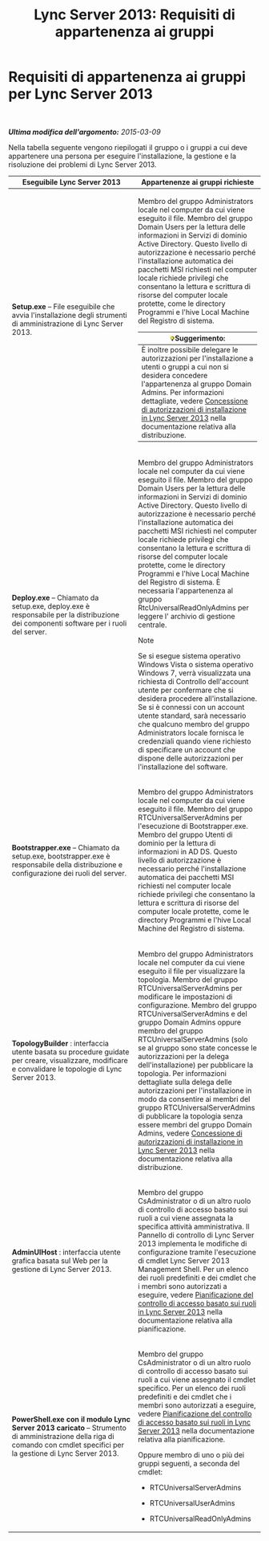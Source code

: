 ﻿---
title: 'Lync Server 2013: Requisiti di appartenenza ai gruppi'
TOCTitle: Requisiti di appartenenza ai gruppi
ms:assetid: 01876843-8717-4e72-baf5-866ac8cceee6
ms:mtpsurl: https://technet.microsoft.com/it-it/library/JJ204623(v=OCS.15)
ms:contentKeyID: 49299488
ms.date: 08/24/2015
mtps_version: v=OCS.15
ms.translationtype: HT
---

# Requisiti di appartenenza ai gruppi per Lync Server 2013

 

_**Ultima modifica dell'argomento:** 2015-03-09_

Nella tabella seguente vengono riepilogati il gruppo o i gruppi a cui deve appartenere una persona per eseguire l'installazione, la gestione e la risoluzione dei problemi di Lync Server 2013.


<table>
<colgroup>
<col style="width: 50%" />
<col style="width: 50%" />
</colgroup>
<thead>
<tr class="header">
<th>Eseguibile Lync Server 2013</th>
<th>Appartenenze ai gruppi richieste</th>
</tr>
</thead>
<tbody>
<tr class="odd">
<td><p><strong>Setup.exe</strong> – File eseguibile che avvia l'installazione degli strumenti di amministrazione di Lync Server 2013.</p></td>
<td><p>Membro del gruppo Administrators locale nel computer da cui viene eseguito il file. Membro del gruppo Domain Users per la lettura delle informazioni in Servizi di dominio Active Directory. Questo livello di autorizzazione è necessario perché l'installazione automatica dei pacchetti MSI richiesti nel computer locale richiede privilegi che consentano la lettura e scrittura di risorse del computer locale protette, come le directory Programmi e l'hive Local Machine del Registro di sistema.</p>
<div class="alert">
<table>
<thead>
<tr class="header">
<th><img src="images/Gg398201.tip(OCS.15).gif" title="tip" alt="tip" />Suggerimento:</th>
</tr>
</thead>
<tbody>
<tr class="odd">
<td>È inoltre possibile delegare le autorizzazioni per l'installazione a utenti o gruppi a cui non si desidera concedere l'appartenenza al gruppo Domain Admins. Per informazioni dettagliate, vedere <a href="lync-server-2013-granting-setup-permissions.md">Concessione di autorizzazioni di installazione in Lync Server 2013</a> nella documentazione relativa alla distribuzione.</td>
</tr>
</tbody>
</table>

</div></td>
</tr>
<tr class="even">
<td><p><strong>Deploy.exe</strong> – Chiamato da setup.exe, deploy.exe è responsabile per la distribuzione dei componenti software per i ruoli del server.</p></td>
<td><p>Membro del gruppo Administrators locale nel computer da cui viene eseguito il file. Membro del gruppo Domain Users per la lettura delle informazioni in Servizi di dominio Active Directory. Questo livello di autorizzazione è necessario perché l'installazione automatica dei pacchetti MSI richiesti nel computer locale richiede privilegi che consentano la lettura e scrittura di risorse del computer locale protette, come le directory Programmi e l'hive Local Machine del Registro di sistema. È necessaria l'appartenenza al gruppo RtcUniversalReadOnlyAdmins per leggere l' archivio di gestione centrale.</p>
<div class="alert">

> [!NOTE]
> Se si esegue sistema operativo Windows Vista o sistema operativo Windows 7, verrà visualizzata una richiesta di Controllo dell'account utente per confermare che si desidera procedere all'installazione. Se si è connessi con un account utente standard, sarà necessario che qualcuno membro del gruppo Administrators locale fornisca le credenziali quando viene richiesto di specificare un account che dispone delle autorizzazioni per l'installazione del software.


</div></td>
</tr>
<tr class="odd">
<td><p><strong>Bootstrapper.exe</strong> – Chiamato da setup.exe, bootstrapper.exe è responsabile della distribuzione e configurazione dei ruoli del server.</p></td>
<td><p>Membro del gruppo Administrators locale nel computer da cui viene eseguito il file. Membro del gruppo RTCUniversalServerAdmins per l'esecuzione di Bootstrapper.exe. Membro del gruppo Utenti di dominio per la lettura di informazioni in AD DS. Questo livello di autorizzazione è necessario perché l'installazione automatica dei pacchetti MSI richiesti nel computer locale richiede privilegi che consentano la lettura e scrittura di risorse del computer locale protette, come le directory Programmi e l'hive Local Machine del Registro di sistema.</p></td>
</tr>
<tr class="even">
<td><p><strong>TopologyBuilder</strong> : interfaccia utente basata su procedure guidate per creare, visualizzare, modificare e convalidare le topologie di Lync Server 2013.</p></td>
<td><p>Membro del gruppo Administrators locale nel computer da cui viene eseguito il file per visualizzare la topologia. Membro del gruppo RTCUniversalServerAdmins per modificare le impostazioni di configurazione. Membro del gruppo RTCUniversalServerAdmins e del gruppo Domain Admins oppure membro del gruppo RTCUniversalServerAdmins (solo se al gruppo sono state concesse le autorizzazioni per la delega dell'installazione) per pubblicare la topologia. Per informazioni dettagliate sulla delega delle autorizzazioni per l'installazione in modo da consentire ai membri del gruppo RTCUniversalServerAdmins di pubblicare la topologia senza essere membri del gruppo Domain Admins, vedere <a href="lync-server-2013-granting-setup-permissions.md">Concessione di autorizzazioni di installazione in Lync Server 2013</a> nella documentazione relativa alla distribuzione.</p></td>
</tr>
<tr class="odd">
<td><p><strong>AdminUIHost</strong> : interfaccia utente grafica basata sul Web per la gestione di Lync Server 2013.</p></td>
<td><p>Membro del gruppo CsAdministrator o di un altro ruolo di controllo di accesso basato sui ruoli a cui viene assegnata la specifica attività amministrativa. Il Pannello di controllo di Lync Server 2013 implementa le modifiche di configurazione tramite l'esecuzione di cmdlet Lync Server 2013 Management Shell. Per un elenco dei ruoli predefiniti e dei cmdlet che i membri sono autorizzati a eseguire, vedere <a href="lync-server-2013-planning-for-role-based-access-control.md">Pianificazione del controllo di accesso basato sui ruoli in Lync Server 2013</a> nella documentazione relativa alla pianificazione.</p></td>
</tr>
<tr class="even">
<td><p><strong>PowerShell.exe con il modulo Lync Server 2013 caricato</strong> – Strumento di amministrazione della riga di comando con cmdlet specifici per la gestione di Lync Server 2013.</p></td>
<td><p>Membro del gruppo CsAdministrator o di un altro ruolo di controllo di accesso basato sui ruoli a cui viene assegnato il cmdlet specifico. Per un elenco dei ruoli predefiniti e dei cmdlet che i membri sono autorizzati a eseguire, vedere <a href="lync-server-2013-planning-for-role-based-access-control.md">Pianificazione del controllo di accesso basato sui ruoli in Lync Server 2013</a> nella documentazione relativa alla pianificazione.</p>
<p>Oppure membro di uno o più dei gruppi seguenti, a seconda del cmdlet:</p>
<ul>
<li><p>RTCUniversalServerAdmins</p></li>
<li><p>RTCUniversalUserAdmins</p></li>
<li><p>RTCUniversalReadOnlyAdmins</p></li>
</ul></td>
</tr>
</tbody>
</table>

